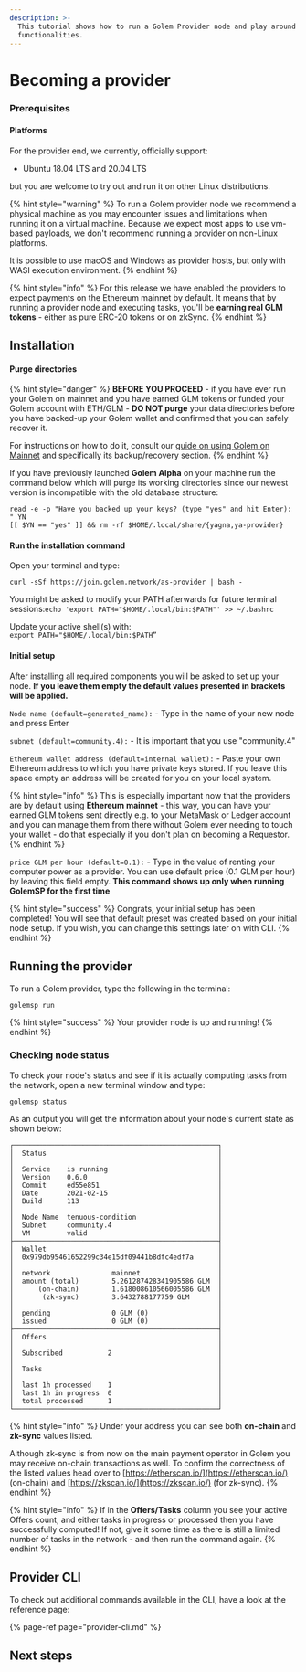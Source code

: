 ```yaml
---
description: >-
  This tutorial shows how to run a Golem Provider node and play around with its
  functionalities.
---
```


# Becoming a provider

### Prerequisites

#### Platforms

For the provider end, we currently, officially support:

* Ubuntu 18.04 LTS and 20.04 LTS

but you are welcome to try out and run it on other Linux distributions. 

{% hint style="warning" %}
To run a Golem provider node we recommend a physical machine as you may encounter issues and limitations when running it on a virtual machine. Because we expect most apps to use vm-based payloads, we don't recommend running a provider on non-Linux platforms. 

It is possible to use macOS and Windows as provider hosts, but only with WASI execution environment.
{% endhint %}



{% hint style="info" %}
For this release we have enabled the providers to expect payments on the Ethereum mainnet by default. It means that by running a provider node and executing tasks, you'll be **earning real GLM tokens** - either as pure ERC-20 tokens or on zkSync.
{% endhint %}

## Installation

#### Purge directories

{% hint style="danger" %}
**BEFORE YOU PROCEED** - if you have ever run your Golem on mainnet and you have earned GLM tokens or funded your Golem account with ETH/GLM - **DO NOT purge** your data directories before you have backed-up your Golem wallet and confirmed that you can safely recover it.

For instructions on how to do it, consult our [guide on using Golem on Mainnet](../payments/using-golem-on-mainnet.md#backing-up-your-golem-wallet) and specifically its backup/recovery section.
{% endhint %}

If you have previously launched **Golem Alpha** on your machine run the command below which will purge its working directories since our newest version is incompatible with the old database structure:

```text
read -e -p "Have you backed up your keys? (type "yes" and hit Enter): " YN
[[ $YN == "yes" ]] && rm -rf $HOME/.local/share/{yagna,ya-provider}
```

#### Run the installation command

Open your terminal and type:

```text
curl -sSf https://join.golem.network/as-provider | bash -
```

You might be asked to modify your PATH afterwards for future terminal sessions:`echo 'export PATH="$HOME/.local/bin:$PATH"' >> ~/.bashrc`

Update your active shell\(s\) with:  
`export PATH="$HOME/.local/bin:$PATH”`

#### Initial setup

After installing all required components you will be asked to set up your node. **If you leave them empty the default values presented in brackets will be applied.**

`Node name (default=generated_name):` - Type in the name of your new node and press Enter

`subnet (default=community.4):` - It is important that you use "community.4"

`Ethereum wallet address (default=internal wallet):`  - Paste your own Ethereum address to which you have private keys stored. If you leave this space empty an address will be created for you on your local system.

{% hint style="info" %}
This is especially important now that the providers are by default using **Ethereum mainnet** - this way, you can have your earned GLM tokens sent directly e.g. to your MetaMask or Ledger account and you can manage them from there without Golem ever needing to touch your wallet - do that especially if you don't plan on becoming a Requestor.
{% endhint %}

`price GLM per hour (default=0.1):` - Type in the value of renting your computer power as a provider. You can use default price \(0.1 GLM per hour\) by leaving this field empty. **This command shows up only when running GolemSP for the first time**

{% hint style="success" %}
Congrats, your initial setup has been completed! You will see that default preset was created based on your initial node setup. If you wish, you can change this settings later on with CLI.
{% endhint %}

## Running the provider

To run a Golem provider, type the following in the terminal:

```text
golemsp run
```

{% hint style="success" %}
Your provider node is up and running!
{% endhint %}

### Checking node status

To check your node's status and see if it is actually computing tasks from the network, open a new terminal window and type:

```text
golemsp status
```

As an output you will get the information about your node's current state as shown below:

```text
┌──────────────────────────────────────────────────┐
│  Status                                          │
│                                                  │
│  Service    is running                           │
│  Version    0.6.0                                │
│  Commit     ed55e851                             │
│  Date       2021-02-15                           │
│  Build      113                                  │
│                                                  │
│  Node Name  tenuous-condition                    │
│  Subnet     community.4                          │
│  VM         valid                                │
├──────────────────────────────────────────────────┤
│  Wallet                                          │
│  0x979db95461652299c34e15df09441b8dfc4edf7a      │
│                                                  │
│  network               mainnet                   │
│  amount (total)        5.261287428341905586 GLM  │
│      (on-chain)        1.618008610566005586 GLM  │
│       (zk-sync)        3.6432788177759 GLM       │
│                                                  │
│  pending               0 GLM (0)                 │
│  issued                0 GLM (0)                 │
├──────────────────────────────────────────────────┤
│  Offers                                          │
│                                                  │
│  Subscribed           2                          │
│                                                  │
│  Tasks                                           │
│                                                  │
│  last 1h processed    1                          │
│  last 1h in progress  0                          │
│  total processed      1                          │
└──────────────────────────────────────────────────┘
```

{% hint style="info" %}
Under your address you can see both **on-chain** and **zk-sync** values listed. 

Although zk-sync is from now on the main payment operator in Golem you may receive on-chain transactions as well. To confirm the correctness of the listed values head over to [https://etherscan.io/](https://etherscan.io/) \(on-chain\) and [https://zkscan.io/](https://zkscan.io/) \(for zk-sync\).
{% endhint %}

{% hint style="info" %}
If in the **Offers/Tasks** column you see your active Offers count, and either tasks in progress or processed then you have successfully computed! If not, give it some time as there is still a limited number of tasks in the network - and then run the command again.
{% endhint %}

## Provider CLI

To check out additional commands available in the CLI, have a look at the reference page:

{% page-ref page="provider-cli.md" %}

## Next steps

